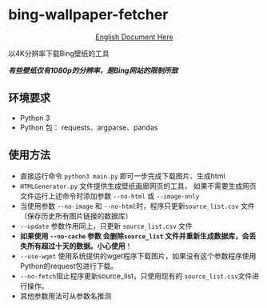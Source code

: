 # bing-wallpaper-fetcher
<p align='center'>
    <a href="README.md"> English Document Here </a>
</p>

以4K分辨率下载Bing壁纸的工具

***有些壁纸仅有1080p的分辨率，是Bing网站的限制所致***

## 环境要求
- Python 3
- Python 包： requests、argparse、pandas

## 使用方法
- 直接运行命令 `python3 main.py` 即可一步完成下载图片、生成html
- `HTMLGenerator.py` 文件提供生成壁纸画廊网页的工具， 如果不需要生成网页文件运行上述命令时添加参数 `--no-html` 或 `--image-only`
- 当使用参数 `--no-image` 和  `--no-html`时，程序只更新`source_list.csv` 文件（保存历史所有图片链接的数据库）   
- `--update` 参数作用同上，只更新 `source_list.csv` 文件
- **如果使用 `--no-cache` 参数 会删除`source_list` 文件并重新生成数据库，会丢失所有超过十天的数据。小心使用**！
- `--use-wget` 使用系统提供的wget程序下载图片，如果没有这个参数程序使用Python的request包进行下载。
- `--no-fetch`阻止程序更新source_list，只使用现有的 `source_list.csv`文件进行操作。
- 其他参数用法可从参数名推测
